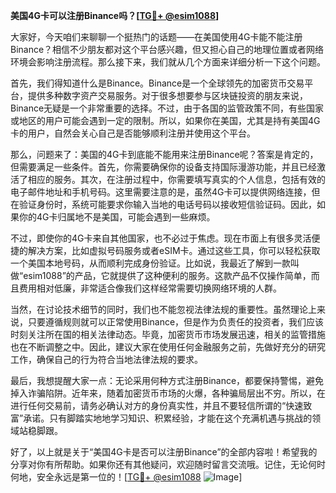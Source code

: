 **美国4G卡可以注册Binance吗？[[TG💪+ @esim1088](https://t.me/s/esim1088)]**

大家好，今天咱们来聊聊一个挺热门的话题——在美国使用4G卡能不能注册Binance？相信不少朋友都对这个平台感兴趣，但又担心自己的地理位置或者网络环境会影响注册流程。那么接下来，我们就从几个方面来详细分析一下这个问题。

首先，我们得知道什么是Binance。Binance是一个全球领先的加密货币交易平台，提供多种数字资产交易服务。对于很多想要参与区块链投资的朋友来说，Binance无疑是一个非常重要的选择。不过，由于各国的监管政策不同，有些国家或地区的用户可能会遇到一定的限制。所以，如果你在美国，尤其是持有美国4G卡的用户，自然会关心自己是否能够顺利注册并使用这个平台。

那么，问题来了：美国的4G卡到底能不能用来注册Binance呢？答案是肯定的，但需要满足一些条件。首先，你需要确保你的设备支持国际漫游功能，并且已经激活了相应的服务。其次，在注册过程中，你需要填写真实的个人信息，包括有效的电子邮件地址和手机号码。这里需要注意的是，虽然4G卡可以提供网络连接，但在验证身份时，系统可能要求你输入当地的电话号码以接收短信验证码。因此，如果你的4G卡归属地不是美国，可能会遇到一些麻烦。

不过，即使你的4G卡来自其他国家，也不必过于焦虑。现在市面上有很多灵活便捷的解决方案，比如虚拟号码服务或者eSIM卡。通过这些工具，你可以轻松获取一个美国本地号码，从而顺利完成身份验证。比如说，我最近了解到一款叫做“esim1088”的产品，它就提供了这种便利的服务。这款产品不仅操作简单，而且费用相对低廉，非常适合像我们这样经常需要切换网络环境的人群。

当然，在讨论技术细节的同时，我们也不能忽视法律法规的重要性。虽然理论上来说，只要遵循规则就可以正常使用Binance，但是作为负责任的投资者，我们应该时刻关注所在国的相关法律动态。毕竟，加密货币市场发展迅速，相关的监管措施也在不断调整之中。因此，建议大家在使用任何金融服务之前，先做好充分的研究工作，确保自己的行为符合当地法律法规的要求。

最后，我想提醒大家一点：无论采用何种方式注册Binance，都要保持警惕，避免掉入诈骗陷阱。近年来，随着加密货币市场的火爆，各种骗局层出不穷。所以，在进行任何交易前，请务必确认对方的身份真实性，并且不要轻信所谓的“快速致富”承诺。只有脚踏实地地学习知识、积累经验，才能在这个充满机遇与挑战的领域站稳脚跟。

好了，以上就是关于“美国4G卡是否可以注册Binance”的全部内容啦！希望我的分享对你有所帮助。如果你还有其他疑问，欢迎随时留言交流哦。记住，无论何时何地，安全永远是第一位的！[[TG💪+ @esim1088](https://t.me/s/esim1088) ![Image](https://i.postimg.cc/4NQfJmqS/Snipaste-2025-05-13-00-14-12.png)]